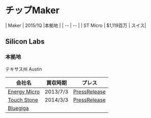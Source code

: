 # チップMaker


| Maker | 2015/1Q |本拠地 |
| -- | -- |
| ST Micro |  $1,119百万 | スイス|


## Silicon Labs

### 本拠地
テキサス州 Austin

| 会社名 | 買収時期 | プレス |
| -- | -- | -- |
| [Energy Micro](http://www.silabs.com/Pages/default.aspx) | 2013/7/3| [PressRelease](http://news.silabs.com/press-release/corporate-news/silicon-labs-acquire-energy-micro-leader-low-power-arm-cortex-based-mic)
| [Touch Stone](http://www.silabs.com/products/analog/Pages/default.aspx)| 2014/3/3|[PressRelease](http://news.silabs.com/press-release/corporate-news/silicon-labs-acquires-low-power-analog-ic-products) | $1.5百万 | 
| [Bluegiga](http://www.bluegiga.com/) |


